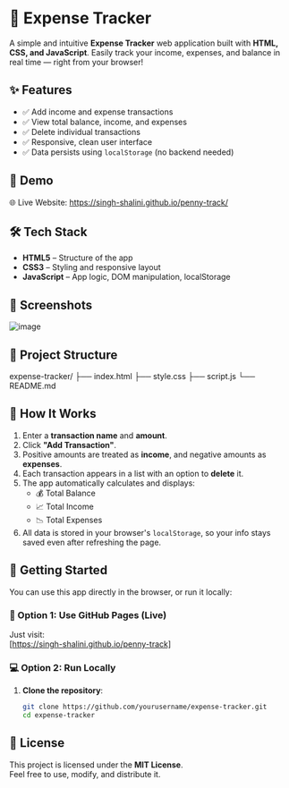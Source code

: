 # 💸 Expense Tracker

A simple and intuitive **Expense Tracker** web application built with **HTML, CSS, and JavaScript**. Easily track your income, expenses, and balance in real time — right from your browser!


## ✨ Features

- ✅ Add income and expense transactions
- ✅ View total balance, income, and expenses
- ✅ Delete individual transactions
- ✅ Responsive, clean user interface
- ✅ Data persists using `localStorage` (no backend needed)


## 🚀 Demo

🌐 Live Website: https://singh-shalini.github.io/penny-track/


## 🛠️ Tech Stack

- **HTML5** – Structure of the app
- **CSS3** – Styling and responsive layout
- **JavaScript** – App logic, DOM manipulation, localStorage


## 📸 Screenshots

![image](https://github.com/user-attachments/assets/3da2925f-9da4-44a4-921e-2d88d741c6bf)


## 📂 Project Structure

expense-tracker/
├── index.html
├── style.css
├── script.js
└── README.md


## 🧠 How It Works

1. Enter a **transaction name** and **amount**.
2. Click **"Add Transaction"**.
3. Positive amounts are treated as **income**, and negative amounts as **expenses**.
4. Each transaction appears in a list with an option to **delete** it.
5. The app automatically calculates and displays:
   - 💰 Total Balance
   - 📈 Total Income
   - 📉 Total Expenses
6. All data is stored in your browser's `localStorage`, so your info stays saved even after refreshing the page.


## 📌 Getting Started

You can use this app directly in the browser, or run it locally:

### 🔗 Option 1: Use GitHub Pages (Live)

Just visit:  
[https://singh-shalini.github.io/penny-track]

### 💻 Option 2: Run Locally

1. **Clone the repository**:
   ```bash
   git clone https://github.com/yourusername/expense-tracker.git
   cd expense-tracker


## 🧾 License

This project is licensed under the **MIT License**.  
Feel free to use, modify, and distribute it.
